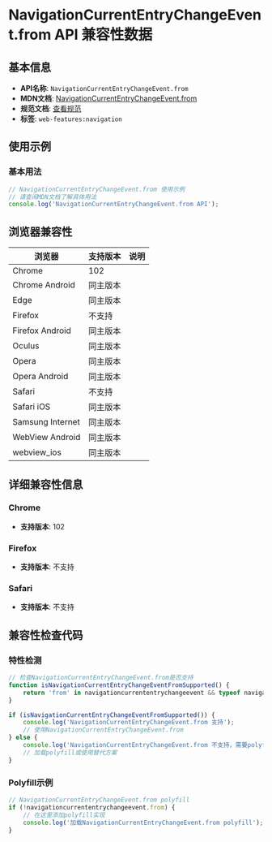 # NavigationCurrentEntryChangeEvent.from API 兼容性数据

## 基本信息

- **API名称**: `NavigationCurrentEntryChangeEvent.from`
- **MDN文档**: [NavigationCurrentEntryChangeEvent.from](https://developer.mozilla.org/docs/Web/API/NavigationCurrentEntryChangeEvent/from)
- **规范文档**: [查看规范](https://html.spec.whatwg.org/multipage/nav-history-apis.html#dom-navigationcurrententrychangeevent-from-dev)
- **标签**: `web-features:navigation`

## 使用示例

### 基本用法

```javascript
// NavigationCurrentEntryChangeEvent.from 使用示例
// 请查阅MDN文档了解具体用法
console.log('NavigationCurrentEntryChangeEvent.from API');
```

## 浏览器兼容性

| 浏览器 | 支持版本 | 说明 |
|--------|----------|------|
| Chrome | 102 |  |
| Chrome Android | 同主版本 |  |
| Edge | 同主版本 |  |
| Firefox | 不支持 |  |
| Firefox Android | 同主版本 |  |
| Oculus | 同主版本 |  |
| Opera | 同主版本 |  |
| Opera Android | 同主版本 |  |
| Safari | 不支持 |  |
| Safari iOS | 同主版本 |  |
| Samsung Internet | 同主版本 |  |
| WebView Android | 同主版本 |  |
| webview_ios | 同主版本 |  |

## 详细兼容性信息

### Chrome

- **支持版本**: 102

### Firefox

- **支持版本**: 不支持

### Safari

- **支持版本**: 不支持

## 兼容性检查代码

### 特性检测

```javascript
// 检查NavigationCurrentEntryChangeEvent.from是否支持
function isNavigationCurrentEntryChangeEventFromSupported() {
    return 'from' in navigationcurrententrychangeevent && typeof navigationcurrententrychangeevent.from === 'function';
}

if (isNavigationCurrentEntryChangeEventFromSupported()) {
    console.log('NavigationCurrentEntryChangeEvent.from 支持');
    // 使用NavigationCurrentEntryChangeEvent.from
} else {
    console.log('NavigationCurrentEntryChangeEvent.from 不支持，需要polyfill');
    // 加载polyfill或使用替代方案
}
```

### Polyfill示例

```javascript
// NavigationCurrentEntryChangeEvent.from polyfill
if (!navigationcurrententrychangeevent.from) {
    // 在这里添加polyfill实现
    console.log('加载NavigationCurrentEntryChangeEvent.from polyfill');
}
```

